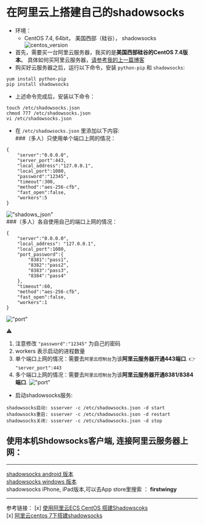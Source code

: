 在阿里云上搭建自己的shadowsocks
======
* 环境：
	* CentOS 7.4, 64bit， 美国西部（硅谷）， shadowsocks<br />
	![centos_version](https://github.com/tycao/tycao.github.io/blob/master/cloud_aliyun_src/centos_version.png "centos_version")<br />
* 首先，需要买一台阿里云服务器，我买的是**美国西部硅谷的CentOS 7.4版本**。 具体如何买阿里云服务器，[请参考我的上一篇博客](https://github.com/tycao/tycao.github.io/blob/master/deploy_ShadowsSocks_in_Aliyun.md)<br />
* 购买好云服务器之后，运行以下命令，安装 `python-pip` 和 `shadowsocks`:<br />
```shell
yum install python-pip
pip install shadowsocks
```
* 上述命令完成后，安装以下命令：<br />
```shell
touch /etc/shadowsocks.json
chmod 777 /etc/shadowsocks.json
vi /etc/shadowsocks.json
```

* 在 `/etc/shadowsocks.json` 里添加以下内容:<br />
###（多人）只使用单个端口上网的情况：
```shell
{
    "server":"0.0.0.0",
    "server_port":443,
    "local_address":"127.0.0.1",
    "local_port":1080,
    "password":"12345",
    "timeout":300,
    "method":"aes-256-cfb",
    "fast_open":false,
    "workers":5
}
```
!["shadows_json"](https://github.com/tycao/tycao.github.io/blob/master/cloud_aliyun_src/shadowsocks_json.png "shadows_json")<br />
###（多人）各自使用自己的端口上网的情况：
```shell
{
	"server":"0.0.0.0",
	"local_address": "127.0.0.1",
	"local_port":1080,
	"port_password":{
		"8381":"pass1",
		"8382":"pass2",
		"8383":"pass3",
		"8384":"pass4"
	},
	"timeout":60,
	"method":"aes-256-cfb",
	"fast_open":false,
	"workers":1
}
```
!["port"](https://github.com/tycao/tycao.github.io/blob/master/install_and_build_protobuf_in_Linux/port2.png "port")<br />

:warning: <br /> 
1. 注意修改 `"password":"12345"` 为自己的密码
2. workers 表示启动的进程数量 
3. 单个端口上网的情况：需要去`阿里云控制台`为该**阿里云服务器开通443端口**. :point_right: `"server_port":443`  
4. 多个端口上网的情况：需要去`阿里云控制台`为该**阿里云服务器开通8381/8384端口**.
!["port"](https://github.com/tycao/tycao.github.io/blob/master/install_and_build_protobuf_in_Linux/port.png "port")<br />

* 启动shadowsocks服务:<br />
```shell
shadowsocks启动: ssserver -c /etc/shadowsocks.json -d start 
shadowsocks重启: ssserver -c /etc/shadowsocks.json -d restart 
shadowsocks关闭: ssserver -c /etc/shadowsocks.json -d stop
```
## 使用本机Shdowsocks客户端, 连接阿里云服务器上网：<br />
****
[shadowsocks android 版本](https://github.com/shadowsocks/shadowsocks-android/releases)<br />
[shadowsocks windows 版本](https://github.com/shadowsocks/shadowsocks-windows/releases)<br />
shadowsocks iPhone, iPad版本,可以去App store里搜索 ： **firstwingy**


****
参考链接：
[x] [使用阿里云ECS CentOS 搭建Shadowscoks](http://blog.csdn.net/zh237560547/article/details/75318697)<br />
[x] [阿里云centos 7下搭建shadowsocks](https://segmentfault.com/a/1190000010639190)<br />